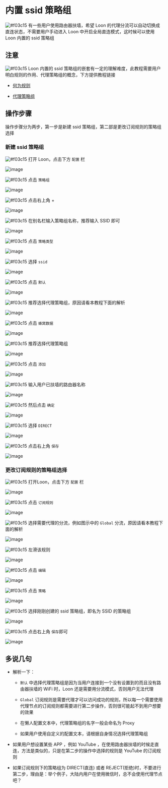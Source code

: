 # 内置 ssid 策略组

![#f03c15](https://placehold.it/15/f03c15/000000?text=+) 有一些用户使用路由器扶墙，希望 Loon 的代理分流可以自动切换成直连状态，不需要用户手动进入 Loon 中开启全局直连模式，这时候可以使用 Loon 内置的 ssid 策略组

## 注意

![#f03c15](https://placehold.it/15/f03c15/000000?text=+) Loon 内置的 ssid 策略组的嵌套有一定的理解难度，此教程需要用户明白规则的作用、代理策略组的概念，下方提供教程链接

- [何为规则](https://github.com/chiupam/tutorial/blob/master/Loon/Plus/Rule_Summary.md)

- [代理策略组](https://github.com/chiupam/tutorial/blob/master/Loon/Plus/Default_Proxy.md)

## 操作步骤

操作步骤分为两步，第一步是新建 ssid 策略组，第二部是更改订阅规则的策略组选择

### 新建 ssid 策略组

![#f03c15](https://placehold.it/15/f03c15/000000?text=+) 打开 Loon，点击下方 `配置` 栏

![image](https://raw.githubusercontent.com/TiyNa/LoonManualimg/main/Plus/ssid_1_1.jpg)

![#f03c15](https://placehold.it/15/f03c15/000000?text=+) 点击 `策略组`

![image](https://raw.githubusercontent.com/TiyNa/LoonManualimg/main/Plus/ssid_1_2.jpg)

![#f03c15](https://placehold.it/15/f03c15/000000?text=+) 点击右上角 +

![image](https://raw.githubusercontent.com/TiyNa/LoonManualimg/main/Plus/ssid_1_3.jpg)

![#f03c15](https://placehold.it/15/f03c15/000000?text=+) 在别名栏输入策略组名称，推荐输入 SSID 即可

![image](https://raw.githubusercontent.com/TiyNa/LoonManualimg/main/Plus/ssid_1_4.jpg)

![#f03c15](https://placehold.it/15/f03c15/000000?text=+) 点击 `策略类型`

![image](https://raw.githubusercontent.com/TiyNa/LoonManualimg/main/Plus/ssid_1_5.jpg)

![#f03c15](https://placehold.it/15/f03c15/000000?text=+) 选择 `ssid`

![image](https://raw.githubusercontent.com/TiyNa/LoonManualimg/main/Plus/ssid_1_6.jpg)

![#f03c15](https://placehold.it/15/f03c15/000000?text=+) 点击 `默认`

![image](https://raw.githubusercontent.com/TiyNa/LoonManualimg/main/Plus/ssid_1_7.jpg)

![#f03c15](https://placehold.it/15/f03c15/000000?text=+) 推荐选择代理策略组，原因请看本教程下面的解析

![image](https://raw.githubusercontent.com/TiyNa/LoonManualimg/main/Plus/ssid_1_8.jpg)

![#f03c15](https://placehold.it/15/f03c15/000000?text=+) 点击 `蜂窝数据`

![image](https://raw.githubusercontent.com/TiyNa/LoonManualimg/main/Plus/ssid_1_9.jpg)

![#f03c15](https://placehold.it/15/f03c15/000000?text=+) 推荐选择代理策略组

![image](https://raw.githubusercontent.com/TiyNa/LoonManualimg/main/Plus/ssid_1_10.jpg)

![#f03c15](https://placehold.it/15/f03c15/000000?text=+) 点击 `添加`

![image](https://raw.githubusercontent.com/TiyNa/LoonManualimg/main/Plus/ssid_1_11.jpg)

![#f03c15](https://placehold.it/15/f03c15/000000?text=+) 输入用户已扶墙的路由器名称

![image](https://raw.githubusercontent.com/TiyNa/LoonManualimg/main/Plus/ssid_1_12.jpg)

![#f03c15](https://placehold.it/15/f03c15/000000?text=+) 然后点击 `确定`

![image](https://raw.githubusercontent.com/TiyNa/LoonManualimg/main/Plus/ssid_1_13.jpg)

![#f03c15](https://placehold.it/15/f03c15/000000?text=+) 选择 `DIRECT`

![image](https://raw.githubusercontent.com/TiyNa/LoonManualimg/main/Plus/ssid_1_14.jpg)

![#f03c15](https://placehold.it/15/f03c15/000000?text=+) 点击右上角 `保存`

![image](https://raw.githubusercontent.com/TiyNa/LoonManualimg/main/Plus/ssid_1_15.jpg)

### 更改订阅规则的策略组选择

![#f03c15](https://placehold.it/15/f03c15/000000?text=+) 打开Loon，点击下方 `配置` 栏

![image](https://raw.githubusercontent.com/TiyNa/LoonManualimg/main/Plus/ssid_2_1.jpg)

![#f03c15](https://placehold.it/15/f03c15/000000?text=+) 点击 `订阅规则`

![image](https://raw.githubusercontent.com/TiyNa/LoonManualimg/main/Plus/ssid_2_2.jpg)

![#f03c15](https://placehold.it/15/f03c15/000000?text=+) 选择需要代理的分流，例如图示中的 `Global` 分流，原因请看本教程下面的解析

![image](https://raw.githubusercontent.com/TiyNa/LoonManualimg/main/Plus/ssid_2_3.jpg)

![#f03c15](https://placehold.it/15/f03c15/000000?text=+) 左滑该规则

![image](https://raw.githubusercontent.com/TiyNa/LoonManualimg/main/Plus/ssid_2_4.jpg)

![#f03c15](https://placehold.it/15/f03c15/000000?text=+) 点击 `编辑`

![image](https://raw.githubusercontent.com/TiyNa/LoonManualimg/main/Plus/ssid_2_5.jpg)

![#f03c15](https://placehold.it/15/f03c15/000000?text=+) 点击 `策略`

![image](https://raw.githubusercontent.com/TiyNa/LoonManualimg/main/Plus/ssid_2_6.jpg)

![#f03c15](https://placehold.it/15/f03c15/000000?text=+) 选择刚刚创建的 ssid 策略组，即名为 SSID 的策略组

![image](https://raw.githubusercontent.com/TiyNa/LoonManualimg/main/Plus/ssid_2_7.jpg)

![#f03c15](https://placehold.it/15/f03c15/000000?text=+) 点击右上角 `保存`即可

![image](https://raw.githubusercontent.com/TiyNa/LoonManualimg/main/Plus/ssid_2_8.jpg)

## 多说几句

- 解析一下：

  - `默认` 中选择代理策略组是因为当用户连接到一个没有设置到的而且没有路由器扶墙的 WiFi 时，Loon 还是需要用分流模式，否则用户无法代理
  
  - `Global` 订阅规则是需要代理才可以访问成功的规则，所以每一个需要使用代理节点的订阅规则都需要进行第二步操作，否则很可能起不到用户想要的效果
  
  - 在懒人配置文本中，代理策略组的名字一般会命名为 Proxy
  
  - 如果用户使用自定义的配置文本，请根据自身情况选择代理策略组

- 如果用户想设置某些 APP ，例如 YouTube ，在使用路由器扶墙的时候走直连，方法是类似的，只是在第二步的操作中选择的规则是 YouTube 的订阅规则

- 如果订阅规则下的策略组为 DIRECT(直连) 或者 REJECT(拒绝)时，不要进行第二步，理由是：举个例子，大陆内用户在使用微信时，总不会使用代理节点吧？
